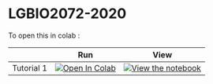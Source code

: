 # LGBIO2072-2020

To open this in colab : 

|   | Run | View |
| - | --- | ---- |
| Tutorial 1 | [![Open In Colab](https://colab.research.google.com/assets/colab-badge.svg)](https://colab.research.google.com/github/fblondiaux/LGBIO2072-2020/blob/master/TP1-LIF/LGBIO2072_TP1.ipynb) | [![View the notebook](https://img.shields.io/badge/render-nbviewer-orange.svg)](https://nbviewer.jupyter.org/github/fblondiaux/LGBIO2072-2020/blob/master/TP1-LIF/LGBIO2072_TP1.ipynb) |
